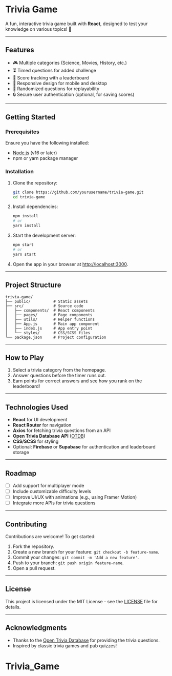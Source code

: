 # Trivia Game

A fun, interactive trivia game built with **React**, designed to test your knowledge on various topics! 🚀

---

## Features

- 🎮 Multiple categories (Science, Movies, History, etc.)
- ⏳ Timed questions for added challenge
- 🎯 Score tracking with a leaderboard
- 🎨 Responsive design for mobile and desktop
- 🔀 Randomized questions for replayability
- 🔒 Secure user authentication (optional, for saving scores)

---

## Getting Started

### Prerequisites

Ensure you have the following installed:

- [Node.js](https://nodejs.org/) (v16 or later)
- npm or yarn package manager

### Installation

1. Clone the repository:
   ```bash
   git clone https://github.com/yourusername/trivia-game.git
   cd trivia-game
   ```

2. Install dependencies:
   ```bash
   npm install
   # or
   yarn install
   ```

3. Start the development server:
   ```bash
   npm start
   # or
   yarn start
   ```

4. Open the app in your browser at [http://localhost:3000](http://localhost:3000).

---

## Project Structure

```
trivia-game/
├── public/          # Static assets
├── src/             # Source code
│   ├── components/  # React components
│   ├── pages/       # Page components
│   ├── utils/       # Helper functions
│   ├── App.js       # Main app component
│   ├── index.js     # App entry point
│   └── styles/      # CSS/SCSS files
└── package.json     # Project configuration
```

---

## How to Play

1. Select a trivia category from the homepage.
2. Answer questions before the timer runs out.
3. Earn points for correct answers and see how you rank on the leaderboard!

---

## Technologies Used

- **React** for UI development
- **React Router** for navigation
- **Axios** for fetching trivia questions from an API
- **Open Trivia Database API** ([OTDB](https://opentdb.com/))
- **CSS/SCSS** for styling
- Optional: **Firebase** or **Supabase** for authentication and leaderboard storage

---

## Roadmap

- [ ] Add support for multiplayer mode
- [ ] Include customizable difficulty levels
- [ ] Improve UI/UX with animations (e.g., using Framer Motion)
- [ ] Integrate more APIs for trivia questions

---

## Contributing

Contributions are welcome! To get started:

1. Fork the repository.
2. Create a new branch for your feature: `git checkout -b feature-name`.
3. Commit your changes: `git commit -m 'Add a new feature'`.
4. Push to your branch: `git push origin feature-name`.
5. Open a pull request.

---

## License

This project is licensed under the MIT License - see the [LICENSE](LICENSE) file for details.

---

## Acknowledgments

- Thanks to the [Open Trivia Database](https://opentdb.com/) for providing the trivia questions.
- Inspired by classic trivia games and pub quizzes!
# Trivia_Game
